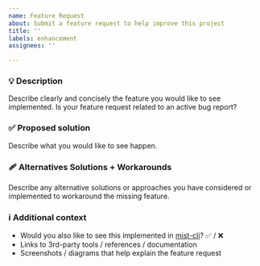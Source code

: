 ```yaml
---
name: Feature Request
about: Submit a feature request to help improve this project
title: ''
labels: enhancement
assignees: ''

---
```


### :bulb: Description

Describe clearly and concisely the feature you would like to see implemented. Is your feature request related to an active bug report?

### :white_check_mark: Proposed solution

Describe what you would like to see happen.

### :adhesive_bandage: Alternatives Solutions + Workarounds

Describe any alternative solutions or approaches you have considered or implemented to workaround the missing feature.

### :information_source: Additional context

- Would you also like to see this implemented in [mist-cli](https://github.com/ninxsoft/mist-cli)? :white_check_mark: / :x:
- Links to 3rd-party tools / references / documentation
- Screenshots / diagrams that help explain the feature request
